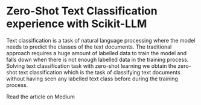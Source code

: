 # Zero-Shot Text Classification experience with Scikit-LLM

Text classification is a task of natural language processing where the model needs to predict the classes of the text documents. The traditional approach requires a huge amount of labelled data to train the model and falls down when there is not enough labelled data in the training process. Solving text classification task with zero-shot learning we obtain the zero-shot text classification which is the task of classifying text documents without having seen any labelled text class before during the training process.

Read the article on Medium
